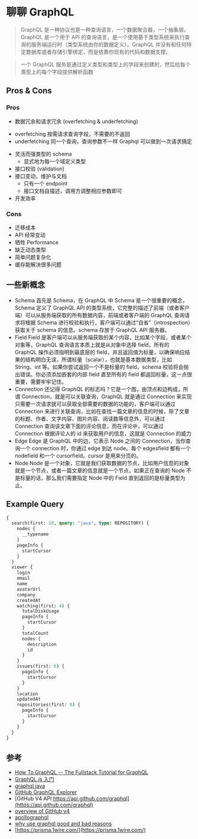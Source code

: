 # 聊聊 GraphQL

> GraphQL 是一种协议也是一种查询语言，一个数据聚合器，一个抽象层。GraphQL 是一个用于 API 的查询语言，是一个使用基于类型系统来执行查询的服务端运行时（类型系统由你的数据定义）。GraphQL 并没有和任何特定数据库或者存储引擎绑定，而是依靠你现有的代码和数据支撑。

> 一个 GraphQL 服务是通过定义类型和类型上的字段来创建的，然后给每个类型上的每个字段提供解析函数

## Pros & Cons

### Pros

- 数据冗余和请求冗余 (overfetching & underfetching)

* overfetching 按需请求查询字段，不需要的不返回
* underfetching 同一个查询，查询参数不一样 Graphql 可以做到一次请求搞定

- 灵活而强类型的 schema
  - 显式地为每一个域定义类型
- 接口校验 (validation)
- 接口变动，维护与文档
  - 只有一个 endpoint
  - 接口文档自描述，调用方调整相应参数即可
- 开发效率

### Cons

- 迁移成本
- API 经常变动
- 牺牲 Performance
- 缺乏动态类型
- 简单问题复杂化
- 缓存能解决很多问题

## 一些新概念

- Schema
  首先是 Schema，在 GraphQL 中 Schema 是一个很重要的概念，Schema 定义了 GraphQL API 的类型系统，它完整的描述了前端（或者客户端）可以从服务端获取的所有数据内容，前端或者客户端的 GraphQL 查询请求将根据 Schema 进行校验和执行，客户端可以通过“自省”（introspection）获取关于 schema 的信息。schema 存放于 GraphQL API 服务器。
- Field
  Field 是客户端可以从服务端获取的某个内容，比如某个字段，或者某个对象等，GraphQL 查询语言本质上就是从对象中选择 field，所有的 GraphQL 操作必须指明到最底层的 field，并且返回值为标量，以确保响应结果的结构明白无误，所谓标量（scalar），也就是基本数据类型，比如 String、int 等。如果你尝试返回一个不是标量的 field，schema 校验将会抛出错误。你必须添加嵌套的内部 field 直至所有的 field 都返回标量，这一点很重要，需要牢牢记住。
- Connection
  还记得 GraphQL 的标志吗？它是一个图，由顶点和边构成，所谓 Connection，就是可以关联查询，GraphQL 就是通过 Connection 来实现只需要一次请求就可以获取全部需要的数据的功能的，客户端可以通过 Connection 来进行关联查询，比如在查找一篇文章的信息的时候，除了文章的标题、作者、文字内容、图片内容、阅读数等信息外，可以通过 Connection 查询该文章下面的评论信息，而在评论中，可以通过 Connection 根据评论人的 id 来获取用户的信息，这就是 Connection 的威力
- Edge
  Edge 是 GraphQL 中的边，它表示 Node 之间的 Connection，当你查询一个 connection 时，你通过 edge 到达 node。每个 edgesfield 都有一个 nodefield 和一个 cursorfield。cursor 是用来分页的。
- Node
  Node 是一个对象，它就是我们获取数据的节点，比如用户信息的对象就是一个节点，或者一篇文章的信息就是一个节点，如果正在查询的 Node 不是标量的话，那么我们需要指定 Node 中的 Field 直到返回的是标量类型为止。

## Example Query

```graphql
{
  search(first: 10, query: "java", type: REPOSITORY) {
    nodes {
      __typename
    }
    pageInfo {
      startCursor
    }
  }
  viewer {
    login
    email
    name
    avatarUrl
    company
    createdAt
    watching(first: 4) {
      totalDiskUsage
      pageInfo {
        startCursor
      }
      totalCount
      nodes {
        description
        id
      }
    }
    issues(first: 6) {
      pageInfo {
        startCursor
      }
    }
    location
    updatedAt
    repositories(first: 8) {
      pageInfo {
        startCursor
      }
    }
  }
}
```

## 参考

- [How To GraphQL -- The Fullstack Tutorial for GraphQL](https://www.howtographql.com/)
- [GraphQL.js 入门](http://graphql.cn/graphql-js/)
- [graphql java](https://www.graphql-java.com/documentation/)
- [GitHub GraphQL Explorer](https://developer.github.com/v4/explorer/)
- [GitHub V4 API https://api.github.com/graphql](https://api.github.com/graphql)
- [overview of GitHub v4](https://developer.github.com/v4/)
- [apollographql](https://www.apollographql.com/)
- [why use graphql good and bad reasons](https://honest.engineering/posts/why-use-graphql-good-and-bad-reasons)
- [https://prisma.1wire.com/](https://prisma.1wire.com/)
